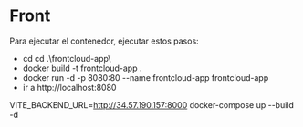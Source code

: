 # Front

Para ejecutar el contenedor, ejecutar estos pasos:

- cd cd .\frontcloud-app\
- docker build -t frontcloud-app .
- docker run -d -p 8080:80 --name frontcloud-app frontcloud-app
- ir a http://localhost:8080

VITE_BACKEND_URL=http://34.57.190.157:8000 docker-compose up --build -d
